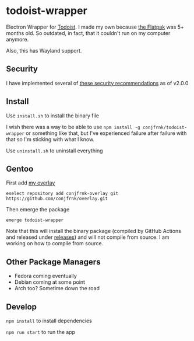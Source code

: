 # todoist-wrapper
Electron Wrapper for [Todoist](https://app.todoist.com). I made my own because [the Flatpak](https://github.com/flathub/com.todoist.Todoist) was 5+ months old. So outdated, in fact, that it couldn't run on my computer anymore.

Also, this has Wayland support.

## Security
I have implemented several of [these security recommendations](https://www.electronjs.org/docs/latest/tutorial/security) as of v2.0.0

## Install
Use `install.sh` to install the binary file

I wish there was a way to be able to use `npm install -g conjfrnk/todoist-wrapper` or something like that, but I've experienced failure after failure with that so I'm sticking with what I know.

Use `uninstall.sh` to uninstall everything

## Gentoo
First add [my overlay](https://github.com/conjfrnk/overlay)

`eselect repository add conjfrnk-overlay git https://github.com/conjfrnk/overlay.git`

Then emerge the package

`emerge todoist-wrapper`

Note that this will install the binary package (compiled by GitHub Actions and released under [releases](https://github.com/conjfrnk/todoist-wrapper/releases/latest)) and will not compile from source. I am working on how to compile from source.

## Other Package Managers
- Fedora coming eventually
- Debian coming at some point
- Arch too? Sometime down the road

## Develop
`npm install` to install dependencies

`npm run start` to run the app
